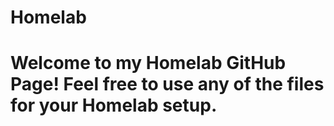 # Homelab

# Welcome to my Homelab GitHub Page! Feel free to use any of the files for your Homelab setup.
